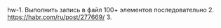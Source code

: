 hw-1. Выполнить запись в файл 100+ элементов последовательно
2. https://habr.com/ru/post/277669/
3. 